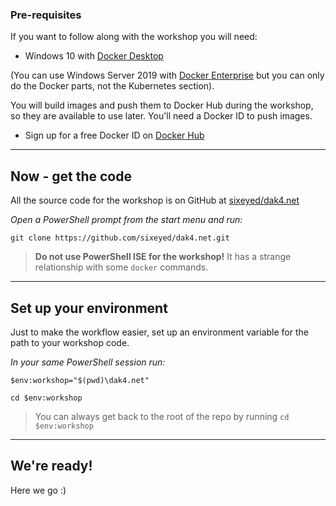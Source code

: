 ﻿### Pre-requisites

If you want to follow along with the workshop you will need:

- Windows 10 with [Docker Desktop](https://docs.docker.com/docker-for-windows/install/)

(You can use Windows Server 2019 with [Docker Enterprise](https://docs.docker.com/install/windows/docker-ee/) but you can only do the Docker parts, not the Kubernetes section).

You will build images and push them to Docker Hub during the workshop, so they are available to use later. You'll need a Docker ID to push images.

- Sign up for a free Docker ID on [Docker Hub](https://hub.docker.com)

---

## Now - get the code

All the source code for the workshop is on GitHub at [sixeyed/dak4.net](https://github.com/sixeyed/dak4.net)

_Open a PowerShell prompt from the start menu and run:_

```
git clone https://github.com/sixeyed/dak4.net.git
```

> **Do not use PowerShell ISE for the workshop!** It has a strange relationship with some `docker` commands.

---

## Set up your environment

Just to make the workflow easier, set up an environment variable for the path to your workshop code.

_In your same PowerShell session run:_

```
$env:workshop="$(pwd)\dak4.net"

cd $env:workshop
```

> You can always get back to the root of the repo by running `cd $env:workshop`

---

## We're ready!

Here we go :)

